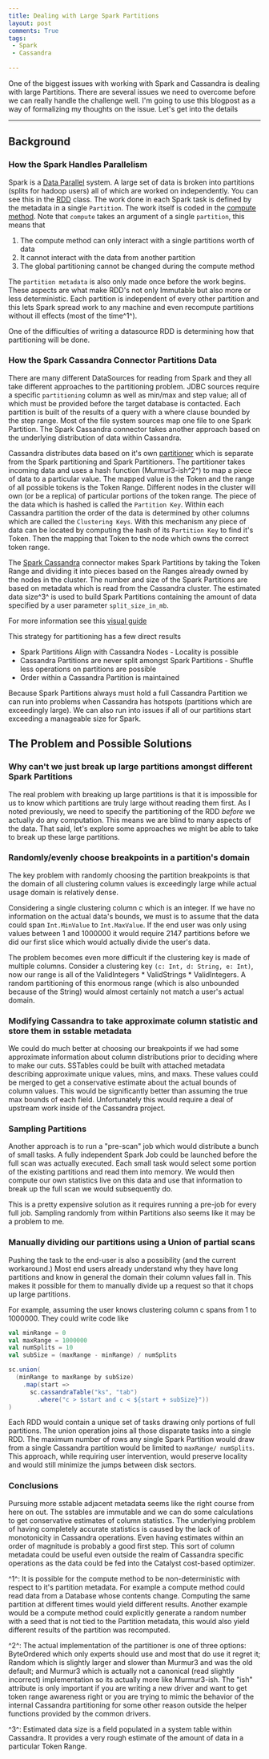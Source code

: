 ```yaml
---
title: Dealing with Large Spark Partitions
layout: post
comments: True
tags:
 - Spark
 - Cassandra
 
---
```


One of the biggest issues with working with Spark and Cassandra is dealing with
large Partitions. There are several issues we need to overcome before we can really handle
the challenge well. I'm going to use this blogpost as a way of formalizing my 
thoughts on the issue. Let's get into the details

---

## Background

### How the Spark Handles Parallelism

Spark is a [Data Parallel](https://en.wikipedia.org/wiki/Data_parallelism) system. A large set of data 
is broken into partitions (splits for hadoop users) all of which are worked on independently. You can
see this in the [RDD](https://github.com/apache/spark/blob/v2.1.1/core/src/main/scala/org/apache/spark/rdd/RDD.scala#L118-L125) 
class. The work done in each Spark task is defined by the metadata in a single `Partition`. The
 work itself is coded in the [compute method](https://github.com/apache/spark/blob/v2.1.1/core/src/main/scala/org/apache/spark/rdd/RDD.scala#L111-L116). 
Note that `compute` takes an argument of a single `partition`, this means that 
 
 1. The compute method can only interact with a single partitions worth of data
 2. It cannot interact with the data from another partition
 3. The global partitioning cannot be changed during the compute method
 
The `partition metadata` is also only made once before the work begins. These aspects
are what make RDD's not only Immutable but also more or less deterministic. Each partition is
independent of every other partition and this lets Spark spread work to any machine and even 
recompute partitions without ill effects (most of the time^1^). 

One of the difficulties of writing a datasource RDD is determining how that partitioning will be 
done. 
 
### How the Spark Cassandra Connector Partitions Data

There are many different DataSources for reading from Spark and they all take different
approaches to the partitioning problem. JDBC sources require a specific `partitioning` column
as well as min/max and step value; all of which must be provided before the target database
is contacted. Each partition is built of the results of a query with a where clause bounded by
the step range. Most of the file system sources map one file to one Spark Partition. The
Spark Cassandra connector takes another approach based on the underlying distribution of data
within Cassandra.

Cassandra distributes data based on it's own [partitioner](http://docs.datastax.com/en/cassandra/3.0/cassandra/architecture/archPartitionerAbout.html) 
which is separate from the Spark partitioning and Spark Partitioners. The partitioner takes 
incoming data and uses a hash function (Murmur3-ish^2^) to map a piece of data to a 
particular value. The mapped value is the Token and the range of all possible tokens is the
Token Range. 
Different nodes in the cluster will own (or be a replica) of particular portions of the token range.
The piece of the data which is hashed is called the `Partition Key`. Within each Cassandra partition 
the order of the data is determined by other columns which are called the `Clustering Keys`. With
this mechanism any piece of data can be located by computing the hash of its `Partition Key` to 
find it's Token. Then the mapping that Token to the node which owns the correct token range.

The [Spark Cassandra](https://github.com/datastax/spark-cassandra-connector/blob/24f392db011fb5a727574456c3ffb562d9834623/spark-cassandra-connector/src/main/scala/com/datastax/spark/connector/rdd/partitioner/CassandraPartitionGenerator.scala#L70-L95) 
connector makes Spark Partitions by taking the Token Range and dividing
it into pieces based on the Ranges already owned by the nodes in the cluster. The number and 
size of the Spark Partitions are based on metadata which is read from the Cassandra cluster. The 
estimated data size^3^ is used to build Spark Partitions containing the amount of data 
specified by a user parameter `split_size_in_mb`. 

For more information see this [visual guide](https://academy.datastax.com/resources/how-spark-cassandra-connector-reads-data)

This strategy for partitioning has a few direct results
  * Spark Partitions Align with Cassandra Nodes - Locality is possible
  * Cassandra Partitions are never split amongst Spark Partitions - Shuffle less operations on partitions are possible
  * Order within a Cassandra Partition is maintained
  
Because Spark Partitions always must hold a full Cassandra Partition we can run into problems
when Cassandra has hotspots (partitions which are exceedingly large). We can also run into issues
if all of our partitions start exceeding a manageable size for Spark.

## The Problem and Possible Solutions

### Why can't we just break up large partitions amongst different Spark Partitions

The real problem with breaking up large partitions is that it is impossible for us to know which
partitions are truly large without reading them first. As I noted previously, we need to specify the
partitioning of the RDD *before* we actually do any computation. This means we are blind to many
aspects of the data. That said, let's explore some approaches we might be able to take to break
up these large partitions. 

### Randomly/evenly choose breakpoints in a partition's domain

The key problem with randomly choosing the partition breakpoints is that the domain of all
clustering column values is exceedingly large while actual usage domain is relatively dense. 

Considering a single clustering column c which is an integer. If we have no information on 
the actual data's bounds, we must is to assume that the data could span `Int.MinValue` to 
`Int.MaxValue`.  If the end user was only using values between 1 and 1000000 it would require
2147 partitions before we did our first slice which would actually divide the user's data.

The problem becomes even more difficult if the clustering key is made of multiple columns.
Consider a clustering key `(c: Int, d: String, e: Int)`, now our range is all of the 
ValidIntegers * ValidStrings * ValidIntegers. A random partitioning of this enormous range
(which is also unbounded because of the String) would almost certainly not match a user's
actual domain.

### Modifying Cassandra to take approximate column statistic and store them in sstable metadata

We could do much better at choosing our breakpoints if we had some approximate information about
column distributions prior to deciding where to make our cuts. SSTables could be built with 
attached metadata describing approximate unique values, mins, and maxs. These values could be
merged to get a conservative estimate about the actual bounds of column values. This would be 
significantly better than assuming the true max bounds of each field. Unfortunately this would require
a deal of upstream work inside of the Cassandra project.

### Sampling Partitions 

Another approach is to run a "pre-scan" job which would distribute a bunch of small tasks. A fully
 independent Spark Job could be launched before the full scan was actually executed. Each
small task would select some portion of the existing partitions and read them into memory. We 
would then compute our own statistics live on this data and use that information to break up
 the full scan we would subsequently do. 
 
 This is a pretty expensive solution as it requires running a pre-job for every full job. Sampling
 randomly from within Partitions also seems like it may be a problem to me. 
 
### Manually dividing our partitions using a Union of partial scans

Pushing the task to the end-user is also a possibility (and the current workaround.) Most end
users already understand why they have long partitions and know in general the domain their
column values fall in. This makes it possible for them to manually divide up a request so that
it chops up large partitions.

For example, assuming the user knows clustering column c spans from 1 to 1000000. They
could write code like

```scala
val minRange = 0
val maxRange = 1000000
val numSplits = 10
val subSize = (maxRange - minRange) / numSplits

sc.union(
  (minRange to maxRange by subSize)
    .map(start => 
      sc.cassandraTable("ks", "tab")
        .where("c > $start and c < ${start + subSize}"))
)
```

Each RDD would contain a unique set of tasks drawing only portions of full partitions. The union
operation joins all those disparate tasks into a single RDD. The maximum number of rows any single
Spark Partition would draw from a single Cassandra partition would be limited to `maxRange/ numSplits`.
This approach, while requiring user intervention, would preserve locality and would still minimize
the jumps between disk sectors.

### Conclusions

Pursuing more sstable adjacent metadata seems like the right course from here on out. The sstables
are immutable and we can do some calculations to get conservative estimates of column statistics. The
underlying problem of having completely accurate statistics is caused by the lack of monotonicity 
in Cassandra operations. Even having estimates within an order of magnitude is probably a good first 
step. This sort of column metadata could be useful even outside the realm of Cassandra specific 
operations as the data could be fed into the Catalyst cost-based optimizer. 


^1^: It is possible for the compute method to be non-deterministic with respect to it's partition metadata. For example
a compute method could read data from a Database whose contents change. Computing the same partition at different times
would yield different results. Another example would be a compute method could explicitly generate a random number
with a seed that is not tied to the Partition metadata, this would also yield different results of the partition was
recomputed.

^2^: The actual implementation of the partitioner is one of three options: ByteOrdered which only 
experts should use and most that do use it regret it; Random which is slightly larger and slower
than Murmur3 and was the old default; and Murmur3 which is actually not a canonical (read slightly incorrect)
implementation so its actually more like Murmur3-ish. The "ish" attribute is only important if
you are writing a new driver and want to get token range awareness right or you are trying to
mimic the behavior of the internal Cassandra partitioning for some other reason outside the
helper functions provided by the common drivers.

^3^: Estimated data size is a field populated in a system table within Cassandra. It provides a 
very rough estimate of the amount of data in a particular Token Range. 
